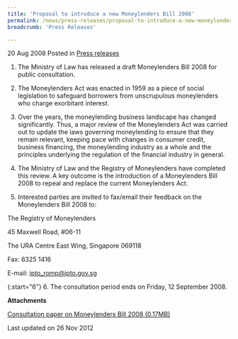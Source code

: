 ```yaml
---
title: 'Proposal to introduce a new Moneylenders Bill 2008'
permalink: /news/press-releases/proposal-to-introduce-a-new-moneylenders-bill-2008
breadcrumb: 'Press Releases'

---
```



20 Aug 2008 Posted in [Press releases](/news/press-releases)

1. The Ministry of Law has released a draft Moneylenders Bill 2008 for public consultation. 

2. The Moneylenders Act was enacted in 1959 as a piece of social legislation to safeguard borrowers from unscrupulous moneylenders who charge exorbitant interest.

3. Over the years, the moneylending business landscape has changed significantly. Thus, a major review of the Moneylenders Act was carried out to update the laws governing moneylending to ensure that they remain relevant, keeping pace with changes in consumer credit, business financing, the moneylending industry as a whole and the principles underlying the regulation of the financial industry in general.

4. The Ministry of Law and the Registry of Moneylenders have completed this review. A key outcome is the introduction of a Moneylenders Bill 2008 to repeal and replace the current Moneylenders Act.


5. Interested parties are invited to fax/email their feedback on the Moneylenders Bill 2008 to:

<p class="address-centered">The Registry of Moneylenders</p> 
<p class="address-centered">45 Maxwell Road, #06-11</p>  
<p class="address-centered">The URA Centre East Wing, Singapore 069118</p>  
<p class="address-centered">Fax: 6325 1416 </p>  
<p class="address-centered">E-mail: <a href="mailto:ipto_romp@ipto.gov.sg">ipto_romp@ipto.gov.sg</a> </p>

{:start="6"}
6. The consultation period ends on Friday, 12 September 2008.

**Attachments**

[Consultation paper on Moneylenders Bill 2008 (0.17MB)](/files/news/press-releases/2008/08/linkclicke2d7.pdf)

<p class="right-side-updated">Last updated on 26 Nov 2012</p>

